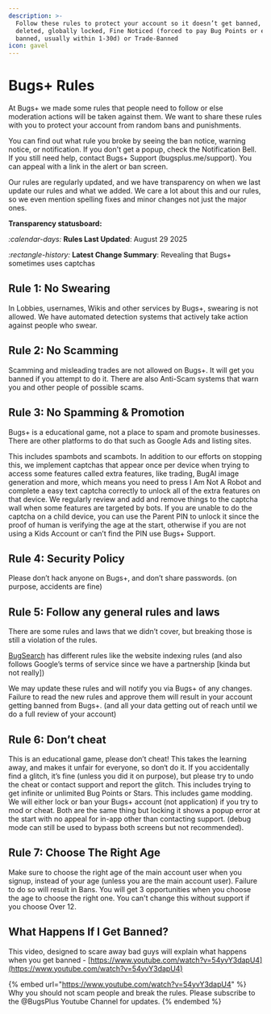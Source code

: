 ```yaml
---
description: >-
  Follow these rules to protect your account so it doesn’t get banned, warned,
  deleted, globally locked, Fine Noticed (forced to pay Bug Points or else get
  banned, usually within 1-30d) or Trade-Banned
icon: gavel
---
```


# Bugs+ Rules

At Bugs+ we made some rules that people need to follow or else moderation actions will be taken against them. We want to share these rules with you to protect your account from random bans and punishments.

You can find out what rule you broke by seeing the ban notice, warning notice, or notification. If you don't get a popup, check the Notification Bell. If you still need help, contact Bugs+ Support (bugsplus.me/support). You can appeal with a link in the alert or ban screen.

Our rules are regularly updated, and we have transparency on when we last update our rules and what we added. We care a lot about this and our rules, so we even mention spelling fixes and minor changes not just the major ones.

**Transparency statusboard:**

<i class="fa-calendar-days">:calendar-days:</i> **Rules Last Updated**: August 29 2025

<i class="fa-rectangle-history">:rectangle-history:</i> **Latest Change Summary**: Revealing that Bugs+ sometimes uses captchas

## Rule 1: No Swearing

In Lobbies, usernames, Wikis and other services by Bugs+, swearing is not allowed. We have automated detection systems that actively take action against people who swear.

## Rule 2: No Scamming

Scamming and misleading trades are not allowed on Bugs+. It will get you banned if you attempt to do it. There are also Anti-Scam systems that warn you and other people of possible scams.

## Rule 3: No Spamming & Promotion

Bugs+ is a educational game, not a place to spam and promote businesses. There are other platforms to do that such as Google Ads and listing sites.

This includes spambots and scambots. In addition to our efforts on stopping this, we implement captchas that appear once per device when trying to access some features called extra features, like trading, BugAI image generation and more, which means you need to press I Am Not A Robot and complete a easy text captcha correctly to unlock all of the extra features on that device. We regularly review and add and remove things to the captcha wall when some features are targeted by bots. If you are unable to do the captcha on a child device, you can use the Parent PIN to unlock it since the proof of human is verifying the age at the start, otherwise if you are not using a Kids Account or can’t find the PIN use Bugs+ Support.

## Rule 4: Security Policy

Please don’t hack anyone on Bugs+, and don’t share passwords. (on purpose, accidents are fine)

## Rule 5: Follow any general rules and laws

There are some rules and laws that we didn’t cover, but breaking those is still a violation of the rules.

[BugSearch](https://bugsplus.me/bugsearch) has different rules like the website indexing rules (and also follows Google’s terms of service since we have a partnership \[kinda but not really])

We may update these rules and will notify you via Bugs+ of any changes. Failure to read the new rules and approve them will result in your account getting banned from Bugs+. (and all your data getting out of reach until we do a full review of your account)

## Rule 6: Don’t cheat

This is an educational game, please don’t cheat! This takes the learning away, and makes it unfair for everyone, so don‘t do it. If you accidentally find a glitch, it’s fine (unless you did it on purpose), but please try to undo the cheat or contact support and report the glitch. This includes trying to get infinite or unlimited Bug Points or Stars. This includes game modding. We will either lock or ban your Bugs+ account (not application) if you try to mod or cheat. Both are the same thing but locking it shows a popup error at the start with no appeal for in-app other than contacting support. (debug mode can still be used to bypass both screens but not recommended).

## Rule 7: Choose The Right Age

Make sure to choose the right age of the main account user when you signup, instead of your age (unless you are the main account user). Failure to do so will result in Bans. You will get 3 opportunities when you choose the age to choose the right one. You can't change this without support if you choose Over 12.

## What Happens If I Get Banned?

This video, designed to scare away bad guys will explain what happens when you get banned - [https://www.youtube.com/watch?v=54yvY3dapU4](https://www.youtube.com/watch?v=54yvY3dapU4)

{% embed url="https://www.youtube.com/watch?v=54yvY3dapU4" %}
Why you should not scam people and break the rules. Please subscribe to the @BugsPlus Youtube Channel for updates.
{% endembed %}

